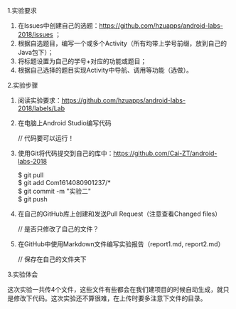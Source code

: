1.实验要求

1. 在Issues中创建自己的选题：https://github.com/hzuapps/android-labs-2018/issues ；
2. 根据自选题目，编写一个或多个Activity（所有均带上学号前缀，放到自己的Java包下）；
3. 将标题设置为自己的学号+对应的功能或题目；
4. 根据自己选择的题目实现Activity中导航、调用等功能（选做）。

2.实验步骤

1. 阅读实验要求：https://github.com/hzuapps/android-labs-2018/labels/Lab   
2. 在电脑上Android Studio编写代码  

    // 代码要可以运行！

3. 使用Git将代码提交到自己的库中：https://github.com/Cai-ZT/android-labs-2018

    $ git pull  
    $ git add Com1614080901237/*  
    $ git commit -m "实验二"  
    $ git push

4. 在自己的GitHub库上创建和发送Pull Request（注意查看Changed files）  

    // 是否只修改了自己的文件？

5. 在GitHub中使用Markdown文件编写实验报告（report1.md, report2.md）  

    // 保存在自己的文件夹下

3.实验体会

这次实验一共传4个文件，这些文件有些都会在我们建项目的时候自动生成，就只是修改下代码。这次实验还不算很难，在上传时要多注意下文件的目录。
